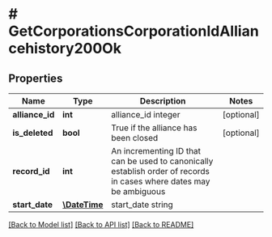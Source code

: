 # # GetCorporationsCorporationIdAlliancehistory200Ok

## Properties

Name | Type | Description | Notes
------------ | ------------- | ------------- | -------------
**alliance_id** | **int** | alliance_id integer | [optional]
**is_deleted** | **bool** | True if the alliance has been closed | [optional]
**record_id** | **int** | An incrementing ID that can be used to canonically establish order of records in cases where dates may be ambiguous |
**start_date** | [**\DateTime**](\DateTime.md) | start_date string |

[[Back to Model list]](../../README.md#models) [[Back to API list]](../../README.md#endpoints) [[Back to README]](../../README.md)
